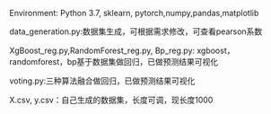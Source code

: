 Environment: Python 3.7, sklearn, pytorch,numpy,pandas,matplotlib


data_generation.py:数据集生成，可根据需求修改，可查看pearson系数

XgBoost_reg.py,RandomForest_reg.py, Bp_reg.py: xgboost，randomforest，bp基于数据集做回归，已做预测结果可视化

voting.py:三种算法融合做回归，已做预测结果可视化

X.csv, y.csv：自己生成的数据集，长度可调，现长度1000
